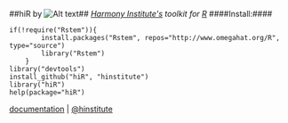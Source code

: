 ##hiR by ![Alt text](http://dl.dropbox.com/u/6535582/HI_Files/hiR/imgs/hidatalab.jpg)##
_[Harmony Institute's](http://www.harmony-institute.org/) toolkit for [R](http://www.cran.r-project.org/)_
####Install:####

	if(!require("Rstem")){
        	install.packages("Rstem", repos="http://www.omegahat.org/R", type="source")
        	library("Rstem")
    	}
	library("devtools")
	install_github("hiR", "hinstitute")
	library("hiR")
	help(package="hiR")

[documentation](http://github.com/hinstitute/hiR/blob/master/docs/hiR-manual.pdf?raw=true) | [@hinstitute](http://www.twitter.com/hinstitute)
